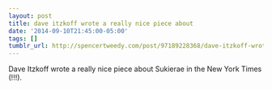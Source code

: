 ```yaml
---
layout: post
title: dave itzkoff wrote a really nice piece about
date: '2014-09-10T21:45:00-05:00'
tags: []
tumblr_url: http://spencertweedy.com/post/97189228368/dave-itzkoff-wrote-a-really-nice-piece-about
---
```

Dave Itzkoff wrote a really nice piece about Sukierae in the New York Times (!!!).
